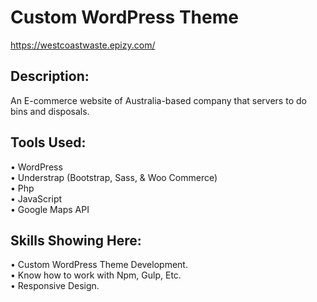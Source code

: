 # Custom WordPress Theme
https://westcoastwaste.epizy.com/

## Description: 
An E-commerce website of Australia-based company that servers to do bins and disposals.

## Tools Used:
•	  WordPress<br>
•	  Understrap  (Bootstrap, Sass, & Woo Commerce)<br>
•	  Php<br>
•	  JavaScript<br>
•	  Google Maps API

## Skills Showing Here: 
•	  Custom WordPress Theme Development.<br>
•	  Know how to work with Npm, Gulp, Etc.<br>
•	  Responsive Design.
